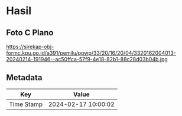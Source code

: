 # Hasil

## Foto C Plano

https://sirekap-obj-formc.kpu.go.id/a391/pemilu/ppwp/33/20/16/20/04/3320162004013-20240214-191946--ac50ffca-57f9-4e18-82b1-88c28d03b04b.jpg


## Metadata

| Key        | Value               |
| ---------- | ------------------- |
| Time Stamp | 2024-02-17 10:00:02 |



